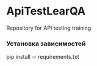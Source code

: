# ApiTestLearQA
Repository for API testing training

### Установка зависимостей
pip install -r requirements.txt 